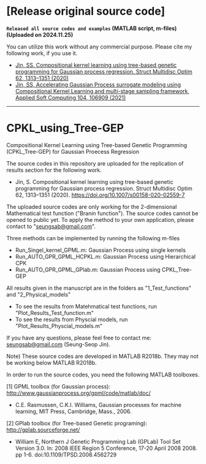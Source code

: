 # **[Release original source code]**

**`Released all source codes and examples` (MATLAB script, m-files) (Uploaded on 2024.11.25)**

You can utilize this work without any commercial purpose. Please cite my following work, if you use it.

- [Jin, SS. Compositional kernel learning using tree-based genetic programming for Gaussian process regression. Struct Multidisc Optim 62, 1313–1351 (2020)](https://link.springer.com/article/10.1007/s00158-020-02559-7)
- [Jin, SS, Accelerating Gaussian Process surrogate modeling using Compositional Kernel Learning and multi-stage sampling framework, Applied Soft Computing 104, 106909 (2021)](https://www.sciencedirect.com/science/article/pii/S1568494620308474)



----

# CPKL_using_Tree-GEP

Compositional Kernel Learning using Tree-based Genetic Programming (CPKL_Tree-GEP) for Gaussian Proecess Regression

The source codes in this repository are uploaded for the replication of results section for the following work.

- Jin, S. Compositional kernel learning using tree-based genetic programming for Gaussian process regression. Struct Multidisc Optim 62, 1313–1351 (2020). https://doi.org/10.1007/s00158-020-02559-7

The uploaded source codes are only working for the 2-dimensional Mathematical test function ("Branin function").
The source codes cannot be opened to public yet. To apply the method to your own application, please contact to "seungsab@gmail.com".

Three methods can be implemented by running the following m-files
- Run_Singel_kernel_GPML.m: Gaussian Process using single kernels
- Run_AUTO_GPR_GPML_HCPKL.m: Gaussian Process using Hierarchical CPK
- Run_AUTO_GPR_GPML_GPlab.m: Gaussian Process using CPKL_Tree-GEP

All results given in the manuscript are in the folders as "1_Test_functions" and "2_Physical_models"
- To see the results from Matehmatical test functions, run "Plot_Results_Test_function.m"
- To see the results from Physcial models, run "Plot_Results_Physcial_models.m"

If you have any questions, please feel free to contact me: seungsab@gmail.com (Seung-Seop Jin).


Note) These source codes are developed in MATLAB R2018b. They may not be working below MATLAB R2018b.



In order to run the source codes, you need the following MATLAB toolboxes.

[1] GPML toolbox (for Gaussian process): http://www.gaussianprocess.org/gpml/code/matlab/doc/
- C.E. Rasmussen, C.K.I. Williams, Gaussian processes for machine learning, MIT Press, Cambridge, Mass., 2006.

[2] GPlab toolbox (for Tree-based Genetic programing): http://gplab.sourceforge.net/
- William E, Northern J Genetic Programming Lab (GPLab) Tool Set Version 3.0. In: 2008 IEEE Region 5 Conference, 17-20 April 2008 2008. pp 1-6. doi:10.1109/TPSD.2008.4562729
